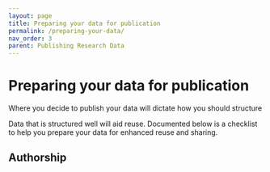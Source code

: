 ```yaml
---
layout: page
title: Preparing your data for publication
permalink: /preparing-your-data/
nav_order: 3
parent: Publishing Research Data
---
```


# Preparing your data for publication

Where you decide to publish your data will dictate how you should structure   

Data that is structured well will aid reuse. Documented below is a checklist to help you prepare your data for enhanced reuse and sharing.

## Authorship

